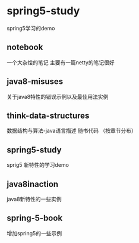 # spring5-study
spring5学习的demo

## notebook

一个大杂烩的笔记   主要有一篇netty的笔记很好

## java8-misuses 

关于java8特性的错误示例以及最佳用法实例

## think-data-structures

数据结构与算法-java语言描述  随书代码 （按章节分布）

## spring5-study

sprig5 新特性的学习demo

## java8inaction

java8新特性的一些实例

## spring-5-book

增加spring5的一些示例

